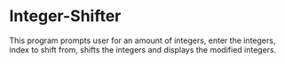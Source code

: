 # Integer-Shifter
This program prompts user for an amount of integers, enter the integers, index to shift from, shifts the integers and displays the modified integers.
